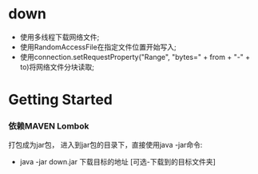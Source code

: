 # down
* 使用多线程下载网络文件;
* 使用RandomAccessFile在指定文件位置开始写入;
* 使用connection.setRequestProperty("Range", "bytes=" + from + "-" + to)将网络文件分块读取;
# Getting Started

### 依赖MAVEN Lombok

打包成为jar包，
进入到jar包的目录下，直接使用java -jar命令:
* java -jar down.jar 下载目标的地址 [可选-下载到的目标文件夹]
